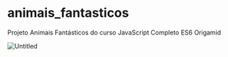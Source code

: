 # animais_fantasticos
Projeto Animais Fantásticos do curso JavaScript Completo ES6 Origamid

![Untitled](https://github.com/kiryuuinn/animais_fantasticos/assets/104529534/8662ad08-c872-456b-9f4f-77cde2a7eb6f)
